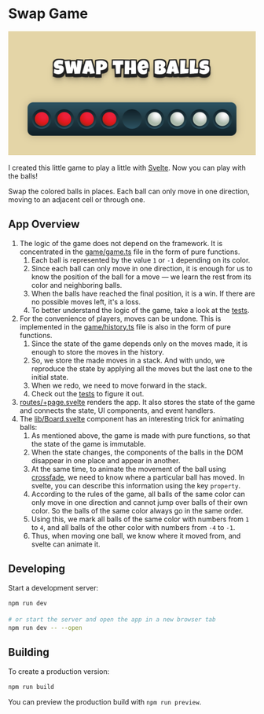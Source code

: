 # Swap Game

[![](./static/swap.cf2739c8.png)](https://isqua.github.io/swap-game/)

I created this little game to play a little with [Svelte](https://svelte.dev). Now you can play with the balls!

Swap the colored balls in places. Each ball can only move in one direction, moving to an adjacent cell or through one.

## App Overview

1. The logic of the game does not depend on the framework. It is concentrated in the [game/game.ts](./src/game/game.ts) file in the form of pure functions.
   1. Each ball is represented by the value `1` or `-1` depending on its color.
   1. Since each ball can only move in one direction, it is enough for us to know the position of the ball for a move — we learn the rest from its color and neighboring balls.
   1. When the balls have reached the final position, it is a win. If there are no possible moves left, it's a loss.
   1. To better understand the logic of the game, take a look at the [tests](./src/game/game.test.ts).
1. For the convenience of players, moves can be undone. This is implemented in the [game/history.ts](./src/game/history.ts) file is also in the form of pure functions.
   1. Since the state of the game depends only on the moves made, it is enough to store the moves in the history.
   1. So, we store the made moves in a stack. And with undo, we reproduce the state by applying all the moves but the last one to the initial state.
   1. When we redo, we need to move forward in the stack.
   1. Check out the [tests](./src/game/history.test.ts) to figure it out.
1. [routes/+page.svelte](./src/routes/+page.svelte) renders the app. It also stores the state of the game and connects the state, UI components, and event handlers.
1. The [lib/Board.svelte](./src/lib/Board.svelte) component has an interesting trick for animating balls:
   1. As mentioned above, the game is made with pure functions, so that the state of the game is immutable.
   1. When the state changes, the components of the balls in the DOM disappear in one place and appear in another.
   1. At the same time, to animate the movement of the ball using [crossfade](https://svelte.dev/docs/svelte-transition#crossfade), we need to know where a particular ball has moved. In svelte, you can describe this information using the key `property`.
   1. According to the rules of the game, all balls of the same color can only move in one direction and cannot jump over balls of their own color. So the balls of the same color always go in the same order.
   1. Using this, we mark all balls of the same color with numbers from `1` to `4`, and all balls of the other color with numbers from `-4` to `-1`.
   1. Thus, when moving one ball, we know where it moved from, and svelte can animate it.

## Developing

Start a development server:

```bash
npm run dev

# or start the server and open the app in a new browser tab
npm run dev -- --open
```

## Building

To create a production version:

```bash
npm run build
```

You can preview the production build with `npm run preview`.
